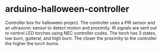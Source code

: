 # arduino-halloween-controller

Controller box for halloween project. The controller uses a PIR sensor and an ultrasonic sensor to detect motion and proximity. IR signals are sent out to control LED torches using NEC controller codes. The torch has 3 states, low burn, gutteral, and high burn. The closer the proximity to the controller the higher the torch burns.
